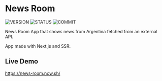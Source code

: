# News Room

![VERSION](https://img.shields.io/github/package-json/v/NICOLASMGARAY/news-room?style=for-the-badge)
![STATUS](https://img.shields.io/github/deployments/nicolasmgaray/news-room/production?label=STATUS&logo=zeit&style=for-the-badge)
![COMMIT](https://img.shields.io/github/last-commit/nicolasmgaray/news-room?logo=github&style=for-the-badge)

News Room App that shows news from Argentina fetched from an external API.

App made with Next.js and SSR.

## Live Demo

https://news-room.now.sh/
